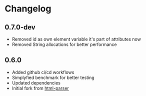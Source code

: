# Changelog

## 0.7.0-dev
- Removed id as own element variable it's part of attributes now
- Removed String allocations for better performance

## 0.6.0
- Added github ci/cd workflows
- Simplyfied benchmark for better testing
- Updated dependencies
- Initial fork from [html-parser](https://github.com/mathiversen/html-parser)
